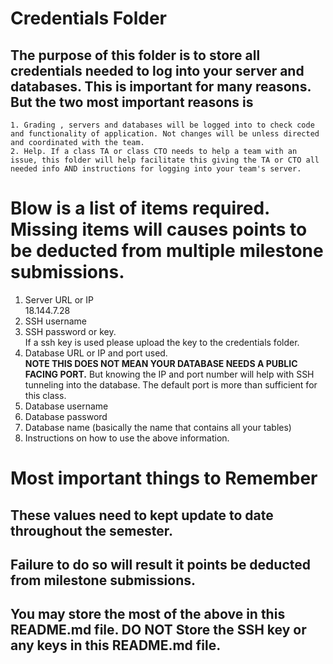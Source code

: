 # Credentials Folder

## The purpose of this folder is to store all credentials needed to log into your server and databases. This is important for many reasons. But the two most important reasons is
    1. Grading , servers and databases will be logged into to check code and functionality of application. Not changes will be unless directed and coordinated with the team.
    2. Help. If a class TA or class CTO needs to help a team with an issue, this folder will help facilitate this giving the TA or CTO all needed info AND instructions for logging into your team's server. 


# Blow is a list of items required. Missing items will causes points to be deducted from multiple milestone submissions.

1. Server URL or IP
    <br> 18.144.7.28
2. SSH username
3. SSH password or key.
    <br> If a ssh key is used please upload the key to the credentials folder.
4. Database URL or IP and port used.
    <br><strong> NOTE THIS DOES NOT MEAN YOUR DATABASE NEEDS A PUBLIC FACING PORT.</strong> But knowing the IP and port number will help with SSH tunneling into the database. The default port is more than sufficient for this class.
5. Database username
6. Database password
7. Database name (basically the name that contains all your tables)
8. Instructions on how to use the above information.

# Most important things to Remember
## These values need to kept update to date throughout the semester. <br>
## <strong>Failure to do so will result it points be deducted from milestone submissions.</strong><br>
## You may store the most of the above in this README.md file. DO NOT Store the SSH key or any keys in this README.md file.
